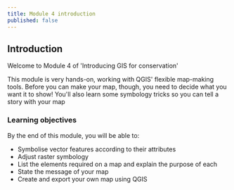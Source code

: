 ```yaml
---
title: Module 4 introduction
published: false
---
```


## Introduction
Welcome to Module 4 of 'Introducing GIS for conservation'

This module is very hands-on, working with QGIS' flexible map-making tools.  Before you can make your map, though, you need to decide what you want it to show!  You'll also learn some symbology tricks so you can tell a story with your map

### Learning objectives
By the end of this module, you will be able to:
- Symbolise vector features according to their attributes
- Adjust raster symbology
- List the elements required on a map and explain the purpose of each
- State the message of your map
- Create and export your own map using QGIS



<!-- labels?

- [ ] Adjust the transparency of layers
- [ ] Copy and paste layer styles e.g. symbology
 -->